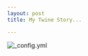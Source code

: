 ```yaml
---
layout: post
title: My Twine Story...

---
```

![_config.yml](https://i.ytimg.com/vi/zT1ZP3scwZE/maxresdefault.jpg)
